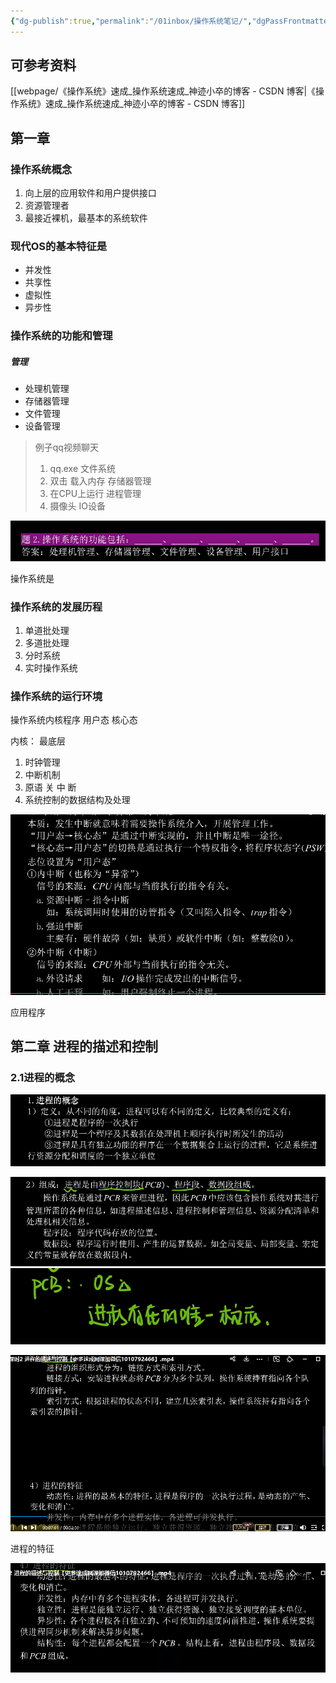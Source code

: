 ```yaml
---
{"dg-publish":true,"permalink":"/01inbox/操作系统笔记/","dgPassFrontmatter":true}
---
```


## 可参考资料

[[webpage/《操作系统》速成_操作系统速成_神迹小卒的博客 - CSDN 博客\|《操作系统》速成_操作系统速成_神迹小卒的博客 - CSDN 博客]]



## 第一章

### 操作系统概念

1. 向上层的应用软件和用户提供接口
2. 资源管理者
3. 最接近裸机，最基本的系统软件

### 现代OS的基本特征是

- 并发性
- 共享性
- 虚拟性
- 异步性
### 操作系统的功能和管理

##### 管理
- 处理机管理
- 存储器管理
- 文件管理
- 设备管理
> 例子qq视频聊天
> 1. qq.exe 文件系统
> 2. 双击  载入内存   存储器管理
> 3. 在CPU上运行    进程管理  
> 4. 摄像头              IO设备    

![image.png](https://raw.githubusercontent.com/everrwsr/blogimage/main/20230226140230.png)





操作系统是

### 操作系统的发展历程

1. 单道批处理
2. 多道批处理 
3. 分时系统
4. 实时操作系统


### 操作系统的运行环境

操作系统内核程序
用户态
核心态

内核： 最底层 
1. 时钟管理
2. 中断机制
3. 原语 关 中 断 
5. 系统控制的数据结构及处理

![image.png](https://raw.githubusercontent.com/everrwsr/blogimage/main/20230226141102.png)

应用程序


## 第二章 进程的描述和控制


### 2.1进程的概念

![image.png](https://raw.githubusercontent.com/everrwsr/blogimage/main/20230226141516.png)

![image.png](https://raw.githubusercontent.com/everrwsr/blogimage/main/20230226141801.png)
![image.png](https://raw.githubusercontent.com/everrwsr/blogimage/main/20230226141841.png)

![image.png](https://raw.githubusercontent.com/everrwsr/blogimage/main/20230226141927.png)

进程的特征


![image.png](https://raw.githubusercontent.com/everrwsr/blogimage/main/20230226142039.png)
